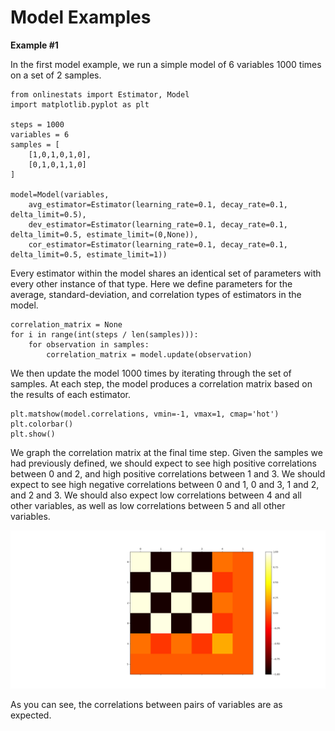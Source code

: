# Model Examples

__Example #1__

In the first model example, we run a simple model of 6 variables 1000 times on a set of 2 samples.

	from onlinestats import Estimator, Model
	import matplotlib.pyplot as plt

	steps = 1000
	variables = 6
	samples = [
		[1,0,1,0,1,0],
		[0,1,0,1,1,0]
	]

	model=Model(variables,
		avg_estimator=Estimator(learning_rate=0.1, decay_rate=0.1, delta_limit=0.5),
		dev_estimator=Estimator(learning_rate=0.1, decay_rate=0.1, delta_limit=0.5, estimate_limit=(0,None)),
		cor_estimator=Estimator(learning_rate=0.1, decay_rate=0.1, delta_limit=0.5, estimate_limit=1))

Every estimator within the model shares an identical set of parameters with every other instance of that type. Here we define parameters for the average, standard-deviation, and correlation types of estimators in the model.
	
	correlation_matrix = None
	for i in range(int(steps / len(samples))):
		for observation in samples:
			correlation_matrix = model.update(observation)

We then update the model 1000 times by iterating through the set of samples. At each step, the model produces a correlation matrix based on the results of each estimator.

	plt.matshow(model.correlations, vmin=-1, vmax=1, cmap='hot')
	plt.colorbar()
	plt.show()

We graph the correlation matrix at the final time step. Given the samples we had previously defined, we should expect to see high positive correlations between 0 and 2, and high positive correlations between 1 and 3. We should expect to see high negative correlations between 0 and 1, 0 and 3, 1 and 2, and 2 and 3. We should also expect low correlations between 4 and all other variables, as well as low correlations between 5 and all other variables.

![Model Results 1](https://github.com/CarsonScott/onlinestats/blob/master/img/model_results_1.png)

As you can see, the correlations between pairs of variables are as expected.
